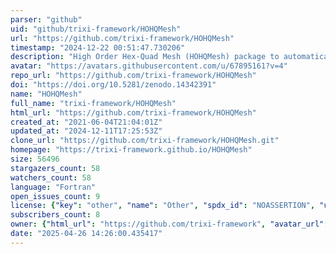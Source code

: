 ```yaml
---
parser: "github"
uid: "github/trixi-framework/HOHQMesh"
url: "https://github.com/trixi-framework/HOHQMesh"
timestamp: "2024-12-22 00:51:47.730206"
description: "High Order Hex-Quad Mesh (HOHQMesh) package to automatically generate all-quadrilateral meshes with high order boundary information."
avatar: "https://avatars.githubusercontent.com/u/67895161?v=4"
repo_url: "https://github.com/trixi-framework/HOHQMesh"
doi: "https://doi.org/10.5281/zenodo.14342391"
name: "HOHQMesh"
full_name: "trixi-framework/HOHQMesh"
html_url: "https://github.com/trixi-framework/HOHQMesh"
created_at: "2021-06-04T21:04:01Z"
updated_at: "2024-12-11T17:25:53Z"
clone_url: "https://github.com/trixi-framework/HOHQMesh.git"
homepage: "https://trixi-framework.github.io/HOHQMesh"
size: 56496
stargazers_count: 58
watchers_count: 58
language: "Fortran"
open_issues_count: 9
license: {"key": "other", "name": "Other", "spdx_id": "NOASSERTION", "url": null, "node_id": "MDc6TGljZW5zZTA="}
subscribers_count: 8
owner: {"html_url": "https://github.com/trixi-framework", "avatar_url": "https://avatars.githubusercontent.com/u/67895161?v=4", "login": "trixi-framework", "type": "Organization"}
date: "2025-04-26 14:26:00.435417"
---
```

